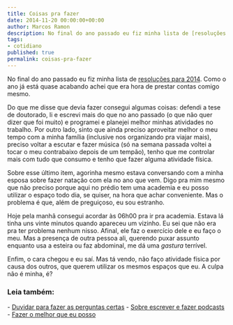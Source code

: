 ```yaml
---
title: Coisas pra fazer
date: 2014-11-20 00:00:00+00:00
author: Marcos Ramon
description: No final do ano passado eu fiz minha lista de [resoluções para 2014](http://www.arcano5.com.br/resolucoes-para-2014/).
tags:
- cotidiano
published: true
permalink: coisas-pra-fazer
---
```

No final do ano passado eu fiz minha lista de [resoluções para 2014](http://www.arcano5.com.br/resolucoes-para-2014/). Como o ano já está quase acabando achei que era hora de prestar contas comigo mesmo.

Do que me disse que devia fazer consegui algumas coisas: defendi a tese de doutorado, li e escrevi mais do que no ano passado (o que não quer dizer que foi muito) e programei e planejei melhor minhas atividades no trabalho. Por outro lado, sinto que ainda preciso aproveitar melhor o meu tempo com a minha família (inclusive nos organizando pra viajar mais), preciso voltar a escutar e fazer música (só na semana passada voltei a tocar o meu contrabaixo depois de um tempão), tenho que me controlar mais com tudo que consumo e tenho que fazer alguma atividade física.

Sobre esse último item, agorinha mesmo estava conversando com a minha esposa sobre fazer natação com ela no ano que vem. Digo pra mim mesmo que não preciso porque aqui no prédio tem uma academia e eu posso utilizar o espaço todo dia, se quiser, na hora que achar conveniente. Mas o problema é que, além de preguiçoso, eu sou estranho.

Hoje pela manhã consegui acordar às 06h00 pra ir pra academia. Estava lá tinha uns vinte minutos quando apareceu um vizinho. Eu sei que não era pra ter problema nenhum nisso. Afinal, ele faz o exercício dele e eu faço o meu. Mas a presença de outra pessoa ali, querendo puxar assunto enquanto usa a esteira ou faz abdominal, me dá uma *gastura* terrível.

Enfim, o cara chegou e eu saí. Mas tá vendo, não faço atividade física por causa dos outros, que querem utilizar os mesmos espaços que eu. A culpa não é minha, é?



<h3>Leia também:</h3>
- <a href="/duvidar-para-fazer-as-perguntas-certas">Duvidar para fazer as perguntas certas</a>
- <a href="/sobre-escrever-e-fazer-podcasts">Sobre escrever e fazer podcasts</a>
- <a href="/fazer-o-melhor-que-eu-posso">Fazer o melhor que eu posso</a>
